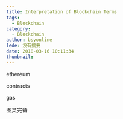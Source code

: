 ```yaml
---
title: Interpretation of Blockchain Terms
tags:
  - Blockchain
category:
  - Blockchain
author: bsyonline
lede: 没有摘要
date: 2018-03-16 10:11:34
thumbnail:
---
```


ethereum


contracts

gas

图灵完备

